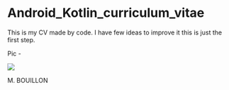 # Android_Kotlin_curriculum_vitae
This is my CV made by code. I have few ideas to improve it this is just the first step. 

Pic - 

![](https://i.imgur.com/udbMsTa.png)

M. BOUILLON

